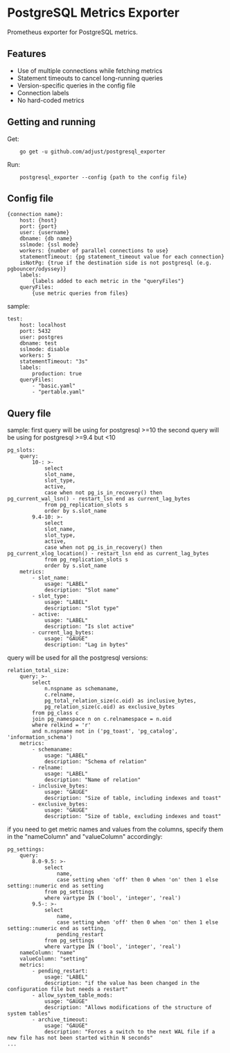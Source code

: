# PostgreSQL Metrics Exporter

Prometheus exporter for PostgreSQL metrics.<br>

## Features

- Use of multiple connections while fetching metrics
- Statement timeouts to cancel long-running queries
- Version-specific queries in the config file
- Connection labels
- No hard-coded metrics

## Getting and running

Get:
```
    go get -u github.com/adjust/postgresql_exporter
```

Run:
```
    postgresql_exporter --config {path to the config file}
```


## Config file
```
{connection name}: 
    host: {host}
    port: {port}
    user: {username}
    dbname: {db name}
    sslmode: {ssl mode}
    workers: {number of parallel connections to use}
    statementTimeout: {pg statement_timeout value for each connection}
    isNotPg: {true if the destination side is not postgresql (e.g. pgbouncer/odyssey)}
    labels:
        {labels added to each metric in the "queryFiles"}
    queryFiles: 
        {use metric queries from files}
```

sample:
```
test:
    host: localhost
    port: 5432
    user: postgres
    dbname: test
    sslmode: disable
    workers: 5
    statementTimeout: "3s"
    labels:
        production: true
    queryFiles:
        - "basic.yaml"
        - "pertable.yaml"
```

## Query file

sample:
first query will be using for postgresql >=10
the second query will be using for postgresql >=9.4 but <10 
```
pg_slots:
    query:
        10-: >-
            select
            slot_name,
            slot_type,
            active,
            case when not pg_is_in_recovery() then pg_current_wal_lsn() - restart_lsn end as current_lag_bytes
            from pg_replication_slots s
            order by s.slot_name
        9.4-10: >-
            select
            slot_name,
            slot_type,
            active,
            case when not pg_is_in_recovery() then pg_current_xlog_location() - restart_lsn end as current_lag_bytes
            from pg_replication_slots s
            order by s.slot_name
    metrics:
        - slot_name:
            usage: "LABEL"
            description: "Slot name"
        - slot_type:
            usage: "LABEL"
            description: "Slot type"
        - active:
            usage: "LABEL"
            description: "Is slot active"
        - current_lag_bytes:
            usage: "GAUGE"
            description: "Lag in bytes"
```

query will be used for all the postgresql versions:
```
relation_total_size:
    query: >-
        select
            n.nspname as schemaname,
            c.relname,
            pg_total_relation_size(c.oid) as inclusive_bytes,
            pg_relation_size(c.oid) as exclusive_bytes
        from pg_class c
        join pg_namespace n on c.relnamespace = n.oid
        where relkind = 'r'
        and n.nspname not in ('pg_toast', 'pg_catalog', 'information_schema')
    metrics:
        - schemaname:
            usage: "LABEL"
            description: "Schema of relation"
        - relname:
            usage: "LABEL"
            description: "Name of relation"
        - inclusive_bytes:
            usage: "GAUGE"
            description: "Size of table, including indexes and toast"
        - exclusive_bytes:
            usage: "GAUGE"
            description: "Size of table, excluding indexes and toast"
```


if you need to get metric names and values from the columns,
specify them in the "nameColumn" and "valueColumn" accordingly:
```
pg_settings:
    query:
        8.0-9.5: >-
            select
                name,
                case setting when 'off' then 0 when 'on' then 1 else setting::numeric end as setting
            from pg_settings
            where vartype IN ('bool', 'integer', 'real')
        9.5-: >-
            select
                name,
                case setting when 'off' then 0 when 'on' then 1 else setting::numeric end as setting,
                pending_restart
            from pg_settings
            where vartype IN ('bool', 'integer', 'real')
    nameColumn: "name"
    valueColumn: "setting"
    metrics:
        - pending_restart:
            usage: "LABEL"
            description: "if the value has been changed in the configuration file but needs a restart"
        - allow_system_table_mods:
            usage: "GAUGE"
            description: "Allows modifications of the structure of system tables"
        - archive_timeout:
            usage: "GAUGE"
            description: "Forces a switch to the next WAL file if a new file has not been started within N seconds"
...
```
